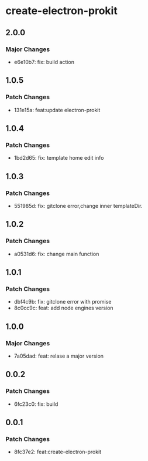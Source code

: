 # create-electron-prokit

## 2.0.0

### Major Changes

- e6e10b7: fix: build action

## 1.0.5

### Patch Changes

- 131e15a: feat:update electron-prokit

## 1.0.4

### Patch Changes

- 1bd2d65: fix: template home edit info

## 1.0.3

### Patch Changes

- 551985d: fix: gitclone error,change inner templateDir.

## 1.0.2

### Patch Changes

- a0531d6: fix: change main function

## 1.0.1

### Patch Changes

- dbf4c9b: fix: gitclone error with promise
- 8c0cc9c: feat: add node engines version

## 1.0.0

### Major Changes

- 7a05dad: feat: relase a major version

## 0.0.2

### Patch Changes

- 6fc23c0: fix: build

## 0.0.1

### Patch Changes

- 8fc37e2: feat:create-electron-prokit
